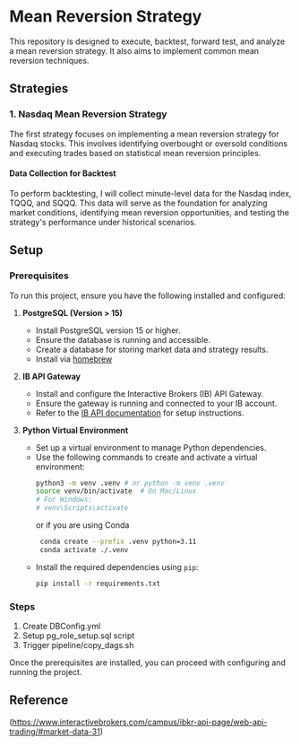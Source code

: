 # Mean Reversion Strategy

This repository is designed to execute, backtest, forward test, and analyze a mean reversion strategy. It also aims to implement common mean reversion techniques.

## Strategies

### 1. Nasdaq Mean Reversion Strategy
The first strategy focuses on implementing a mean reversion strategy for Nasdaq stocks. This involves identifying overbought or oversold conditions and executing trades based on statistical mean reversion principles.

#### Data Collection for Backtest

To perform backtesting, I will collect minute-level data for the Nasdaq index, TQQQ, and SQQQ. This data will serve as the foundation for analyzing market conditions, identifying mean reversion opportunities, and testing the strategy's performance under historical scenarios.

## Setup

### Prerequisites
To run this project, ensure you have the following installed and configured:

1. **PostgreSQL (Version > 15)**  
   - Install PostgreSQL version 15 or higher. 
   - Ensure the database is running and accessible.  
   - Create a database for storing market data and strategy results.
   - Install via [homebrew](https://formulae.brew.sh/formula/postgresql@15)

2. **IB API Gateway**  
   - Install and configure the Interactive Brokers (IB) API Gateway.  
   - Ensure the gateway is running and connected to your IB account.  
   - Refer to the [IB API documentation](https://www.interactivebrokers.com/campus/ibkr-api-page/cpapi-v1/#gw-step-one) for setup instructions.

3. **Python Virtual Environment**  
   - Set up a virtual environment to manage Python dependencies.  
   - Use the following commands to create and activate a virtual environment:
     ```bash
     python3 -m venv .venv # or python -m venv .venv
     source venv/bin/activate  # On Mac/Linux
     # For Windows:
     # venv\Scripts\activate
     ```
     or if you are using Conda
     ```bash
      conda create --prefix .venv python=3.11
      conda activate ./.venv
     ```
   - Install the required dependencies using `pip`:
     ```bash
     pip install -r requirements.txt
     ```
### Steps

1. Create DBConfig.yml
2. Setup pg_role_setup.sql script
3. Trigger pipeline/copy_dags.sh

Once the prerequisites are installed, you can proceed with configuring and running the project.



## Reference
(https://www.interactivebrokers.com/campus/ibkr-api-page/web-api-trading/#market-data-31)
